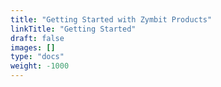 ```yaml
---
title: "Getting Started with Zymbit Products"
linkTitle: "Getting Started"
draft: false
images: []
type: "docs"
weight: -1000
---
```


